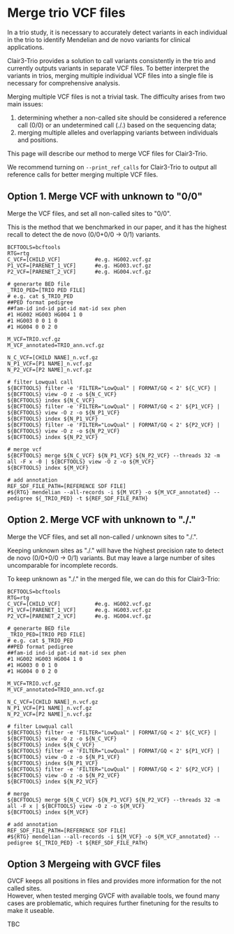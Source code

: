 # Merge trio VCF files

In a trio study, it is necessary to accurately detect variants in each individual in the trio to identify Mendelian and de novo variants for clinical applications.

Clair3-Trio provides a solution to call variants consistently in the trio and currently outputs variants in separate VCF files. To better interpret the variants in trios, merging multiple individual VCF files into a single file is necessary for comprehensive analysis.

Merging multiple VCF files is not a trivial task. The difficulty arises from two main issues:

1) determining whether a non-called site should be considered a reference call (0/0) or an undetermined call (./.) based on the sequencing data;
2) merging multiple alleles and overlapping variants between individuals and positions.

This page will describe our method to merge VCF files for Clair3-Trio.

We recommend turning on `--print_ref_calls` for Clair3-Trio to output all reference calls for better merging multiple VCF files.

## Option 1. Merge VCF with unknown to "0/0"

Merge the VCF files, and set all non-called sites to "0/0".

This is the method that we benchmarked in our paper, and it has the highest recall to detect the de novo (0/0+0/0 -> 0/1) variants.

```
BCFTOOLS=bcftools
RTG=rtg
C_VCF=[CHILD_VCF]			#e.g. HG002.vcf.gz
P1_VCF=[PARENET_1_VCF]		#e.g. HG003.vcf.gz
P2_VCF=[PARENET_2_VCF]		#e.g. HG004.vcf.gz

# generarte BED file
_TRIO_PED=[TRIO PED FILE]
# e.g. cat $_TRIO_PED
##PED format pedigree
##fam-id ind-id pat-id mat-id sex phen
#1 HG002 HG003 HG004 1 0
#1 HG003 0 0 1 0
#1 HG004 0 0 2 0

M_VCF=TRIO.vcf.gz
M_VCF_annotated=TRIO_ann.vcf.gz

N_C_VCF=[CHILD NANE]_n.vcf.gz 
N_P1_VCF=[P1 NAME]_n.vcf.gz 
N_P2_VCF=[P2 NAME]_n.vcf.gz

# filter Lowqual call           
${BCFTOOLS} filter -e 'FILTER="LowQual" | FORMAT/GQ < 2' ${C_VCF} | ${BCFTOOLS} view -O z -o ${N_C_VCF}
${BCFTOOLS} index ${N_C_VCF}
${BCFTOOLS} filter -e 'FILTER="LowQual" | FORMAT/GQ < 2' ${P1_VCF} | ${BCFTOOLS} view -O z -o ${N_P1_VCF}
${BCFTOOLS} index ${N_P1_VCF}
${BCFTOOLS} filter -e 'FILTER="LowQual" | FORMAT/GQ < 2' ${P2_VCF} | ${BCFTOOLS} view -O z -o ${N_P2_VCF}
${BCFTOOLS} index ${N_P2_VCF}
         
# merge vcf
${BCFTOOLS} merge ${N_C_VCF} ${N_P1_VCF} ${N_P2_VCF} --threads 32 -m all -F x -0 | ${BCFTOOLS} view -O z -o ${M_VCF}
${BCFTOOLS} index ${M_VCF}

# add annotation
REF_SDF_FILE_PATH=[REFERENCE SDF FILE]
#${RTG} mendelian --all-records -i ${M_VCF} -o ${M_VCF_annotated} --pedigree ${_TRIO_PED} -t ${REF_SDF_FILE_PATH}
```


## Option 2. Merge VCF with unknown to "./."

Merge the VCF files, and set all non-called / unknown sites to "./.".

Keeping unknown sites as "./." will have the highest precision rate to detect de novo (0/0+0/0 -> 0/1) variants. But may leave a large number of sites uncomparable for incomplete records.

To keep unknown as "./." in the merged file, we can do this for Clair3-Trio:

```
BCFTOOLS=bcftools
RTG=rtg
C_VCF=[CHILD_VCF]			#e.g. HG002.vcf.gz
P1_VCF=[PARENET_1_VCF]		#e.g. HG003.vcf.gz
P2_VCF=[PARENET_2_VCF]		#e.g. HG004.vcf.gz

# generarte BED file
_TRIO_PED=[TRIO PED FILE]
# e.g. cat $_TRIO_PED
##PED format pedigree
##fam-id ind-id pat-id mat-id sex phen
#1 HG002 HG003 HG004 1 0
#1 HG003 0 0 1 0
#1 HG004 0 0 2 0

M_VCF=TRIO.vcf.gz
M_VCF_annotated=TRIO_ann.vcf.gz

N_C_VCF=[CHILD NANE]_n.vcf.gz 
N_P1_VCF=[P1 NAME]_n.vcf.gz 
N_P2_VCF=[P2 NAME]_n.vcf.gz

# filter Lowqual call           
${BCFTOOLS} filter -e 'FILTER="LowQual" | FORMAT/GQ < 2' ${C_VCF} | ${BCFTOOLS} view -O z -o ${N_C_VCF}
${BCFTOOLS} index ${N_C_VCF}
${BCFTOOLS} filter -e 'FILTER="LowQual" | FORMAT/GQ < 2' ${P1_VCF} | ${BCFTOOLS} view -O z -o ${N_P1_VCF}
${BCFTOOLS} index ${N_P1_VCF}
${BCFTOOLS} filter -e 'FILTER="LowQual" | FORMAT/GQ < 2' ${P2_VCF} | ${BCFTOOLS} view -O z -o ${N_P2_VCF}
${BCFTOOLS} index ${N_P2_VCF}

# merge
${BCFTOOLS} merge ${N_C_VCF} ${N_P1_VCF} ${N_P2_VCF} --threads 32 -m all -F x | ${BCFTOOLS} view -O z -o ${M_VCF}
${BCFTOOLS} index ${M_VCF}

# add annotation
REF_SDF_FILE_PATH=[REFERENCE SDF FILE]
#${RTG} mendelian --all-records -i ${M_VCF} -o ${M_VCF_annotated} --pedigree ${_TRIO_PED} -t ${REF_SDF_FILE_PATH}
```

## Option 3 Mergeing with GVCF files

GVCF keeps all positions in files and provides more information for the not called sites.                                                                           
However, when tested merging GVCF with available tools, we found many cases are problematic, which requires further finetuning for the results to make it useable.                                                                                                                       
                                                              
TBC


